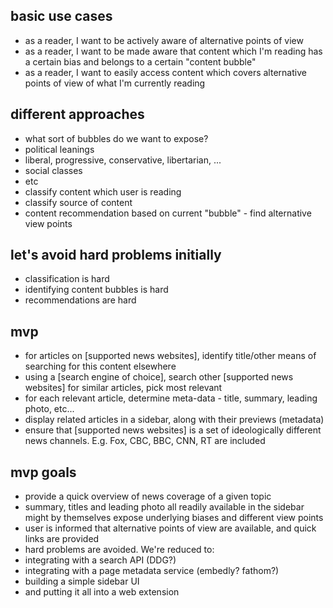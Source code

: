 ## basic use cases
- as a reader, I want to be actively aware of alternative points of view
- as a reader, I want to be made aware that content which I'm reading has a certain bias and belongs to a certain "content bubble"
- as a reader, I want to easily access content which covers alternative points of view of what I'm currently reading

## different approaches
- what sort of bubbles do we want to expose?
 - political leanings
  - liberal, progressive, conservative, libertarian, ...
 - social classes
 - etc
- classify content which user is reading
- classify source of content
- content recommendation based on current "bubble" - find alternative view points

## let's avoid hard problems initially
- classification is hard
- identifying content bubbles is hard
- recommendations are hard

## mvp
- for articles on [supported news websites], identify title/other means of searching for this content elsewhere
- using a [search engine of choice], search other [supported news websites] for similar articles, pick most relevant
- for each relevant article, determine meta-data - title, summary, leading photo, etc...
- display related articles in a sidebar, along with their previews (metadata)
- ensure that [supported news websites] is a set of ideologically different news channels. E.g. Fox, CBC, BBC, CNN, RT are included

## mvp goals
- provide a quick overview of news coverage of a given topic
- summary, titles and leading photo all readily available in the sidebar might by themselves expose underlying biases and different view points
- user is informed that alternative points of view are available, and quick links are provided
- hard problems are avoided. We're reduced to:
 - integrating with a search API (DDG?)
 - integrating with a page metadata service (embedly? fathom?)
 - building a simple sidebar UI
 - and putting it all into a web extension
